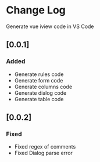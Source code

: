 # Change Log

Generate vue iview code in VS Code

## [0.0.1]

### Added

- Generate rules code
- Generate form code
- Generate columns code
- Generate dialog code
- Generate table code

## [0.0.2]

### Fixed
- Fixed regex of comments
- Fixed Dialog parse error
